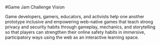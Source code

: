 #Game Jam Challenge Vision

Game developers, gamers, educators, and activists help one another prototype inclusive and empowering web-native games that teach strong privacy and security habits through gameplay, mechanics, and storytelling so that players can strengthen their online safety habits in immersive, participatory ways using the web as an interactive learning space.